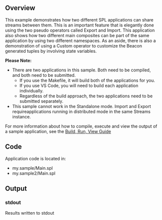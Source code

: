 ## Overview
This example demonstrates how two different SPL applications can share streams between them. This is an important feature that is elegantly done using the two pseudo operators called Export and Import. This application also shows how two different main composites can be part of the same application by using two different namespaces. As an aside, there is also a demonstration of using a Custom operator to customize the Beacon generated tuples by involving state variables.

**Please Note:**  
* There are two applications in this sample.  Both need to be compiled, and both need to be submitted.  
  * If you use the Makefile, it will build both of the applications for you.
  * If you use VS Code, you will need to build each application individually.
  * Regardless of the build approach, the two applications need to be submitted separately.
* This sample cannot work in the Standalone mode. Import and Export requireapplications running in distributed mode in the same Streams instance.

For more information about how to compile, execute and view the output of a sample application, see the [Build, Run, View Guide](../../BuildRunView.md)

## Code
Application code is located in:
* my.sample/Main.spl
* my.sample2/Main.spl

## Output

### stdout
Results written to stdout
